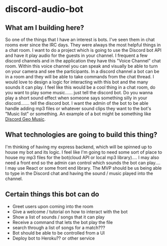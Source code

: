 # discord-audio-bot

## What am I building here?
  
So one of the things that I have an interest is bots. I've seen them in chat rooms ever since the IRC days. They were always the most helpful things in a chat 
room. I want to do a project which is going to use the Discord bot API and have it play audio for the guests in your channel. I frequent a few discord channels 
and in the application they have this "Voice Channel" chat room. Within this voice channel you can speak and visually be able to turn on your camera and see 
the participants. In a discord channel a bot can be in a room and they will be able to take commands from the chat thread. I would love to design a logic 
for interacting with this bot and the many sounds it can play. I feel like this would be a cool thing in a chat room, do you want to play some music...... 
just tell the discord bot. Do you wanna play a short sound effect when someone says something silly in your discord....... tell the discord bot. I want the admin
of the bot to be able handle adding mp3 files or whatever sound clips they want to the bot's "Music list" or something. An example of a bot might be something like [Discord Geo Music](https://discordbotlist.com/bots/discord-music).

## What technologies are going to build this thing?

I'm thinking of having my express backend, which will be spinned up to house my bot and its logic. I feel like I'm going to need some sort of place to house my mp3
files for the bot(cloud API or local mp3 library).... I may also need a front end so the admin can control which sounds the bot can play.... I may use React or
some front end library. The MVP should be us being able to type in the Discord chat and having the sound / music played into the channel. 

## Certain things this bot can do
- Greet users upon coming into the room
- Give a welcome / tutorial on how to interact with the bot
- Show a list of sounds / songs that it can play
- Receive a command that lets the bot play the file
- search through a list of songs for a match???
- Bot should be able to be controlled from a UI
- Deploy bot to Heroku?? or other service


